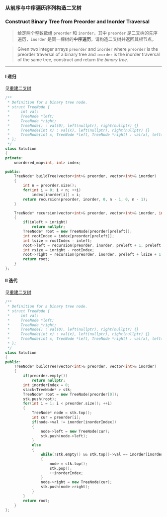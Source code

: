 ### 从前序与中序遍历序列构造二叉树
### Construct Binary Tree from Preorder and Inorder Traversal  

> 给定两个整数数组 `preorder` 和 `inorder`，其中 `preorder` 是二叉树的先序遍历，`inorder` 是同一棵树的**中序遍历**，请构造二叉树并返回其根节点。  

> Given two integer arrays `preorder` and `inorder` where `preorder` is the preorder traversal of a binary tree and `inorder` is the inorder traversal of the same tree, construct and return *the binary tree*.  

----------

#### I 递归

见[重建二叉树](./%23剑指offer%2007.%20重建二叉树.md)

```cpp
/**
 * Definition for a binary tree node.
 * struct TreeNode {
 *     int val;
 *     TreeNode *left;
 *     TreeNode *right;
 *     TreeNode() : val(0), left(nullptr), right(nullptr) {}
 *     TreeNode(int x) : val(x), left(nullptr), right(nullptr) {}
 *     TreeNode(int x, TreeNode *left, TreeNode *right) : val(x), left(left), right(right) {}
 * };
 */
class Solution 
{
private:
    unordered_map<int, int> index;

public:
    TreeNode* buildTree(vector<int>& preorder, vector<int>& inorder) 
    {
        int n = preorder.size();
        for(int i = 0; i < n; ++i)
            index[inorder[i]] = i;
        return recursion(preorder, inorder, 0, n - 1, 0, n - 1);
    }

    TreeNode* recursion(vector<int>& preorder, vector<int>& inorder, int preleft, int preright, int inleft, int inright)
    {
        if(inleft > inright)
            return nullptr;
        TreeNode* root = new TreeNode(preorder[preleft]);
        int rootIndex = index[preorder[preleft]];
        int lsize = rootIndex - inleft;
        root->left = recursion(preorder, inorder, preleft + 1, preleft + lsize, inleft, rootIndex - 1);
        int rsize = inright - rootIndex;
        root->right = recursion(preorder, inorder, preleft + lsize + 1, preright, rootIndex + 1, inright);
        return root;
    }
};
```

#### II 迭代

见[重建二叉树](./%23剑指offer%2007.%20重建二叉树.md)

```cpp
/**
 * Definition for a binary tree node.
 * struct TreeNode {
 *     int val;
 *     TreeNode *left;
 *     TreeNode *right;
 *     TreeNode() : val(0), left(nullptr), right(nullptr) {}
 *     TreeNode(int x) : val(x), left(nullptr), right(nullptr) {}
 *     TreeNode(int x, TreeNode *left, TreeNode *right) : val(x), left(left), right(right) {}
 * };
 */
class Solution 
{
public:
    TreeNode* buildTree(vector<int>& preorder, vector<int>& inorder) 
    {
        if(preorder.empty())
            return nullptr;
        int inorderIndex = 0;
        stack<TreeNode* > stk;
        TreeNode* root = new TreeNode(preorder[0]);
        stk.push(root);
        for(int i = 1; i < preorder.size(); ++i)
        {
            TreeNode* node = stk.top();
            int cur = preorder[i];
            if(node->val != inorder[inorderIndex])
            {
                node->left = new TreeNode(cur);
                stk.push(node->left);
            }
            else
            {
                while(!stk.empty() && stk.top()->val == inorder[inorderIndex])
                {
                    node = stk.top();
                    stk.pop();
                    ++inorderIndex;
                }
                node->right = new TreeNode(cur);
                stk.push(node->right);
            }
        }
        return root;
    }
};
```
